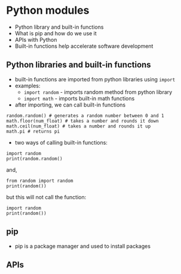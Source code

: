 # Python modules

- Python library and built-in functions
- What is pip and how do we use it
- APIs with Python
- Built-in functions help accelerate software development

## Python libraries and built-in functions
- built-in functions are imported from python libraries using ```import```
- examples:
    - ```import random``` - imports random method from python library 
    - ```import math``` - imports built-in math functions
- after importing, we can call built-in functions
```
random.random() # generates a random number between 0 and 1
math.floor(num_float) # takes a number and rounds it down
math.ceil(num_float) # takes a number and rounds it up
math.pi # returns pi
```
- two ways of calling built-in functions:
```
import random
print(random.random()
```
and,
```
from random import random
print(random())
```
but this will not call the function:
```
import random
print(random())
```
## pip
- pip is a package manager and used to install packages

## APIs


